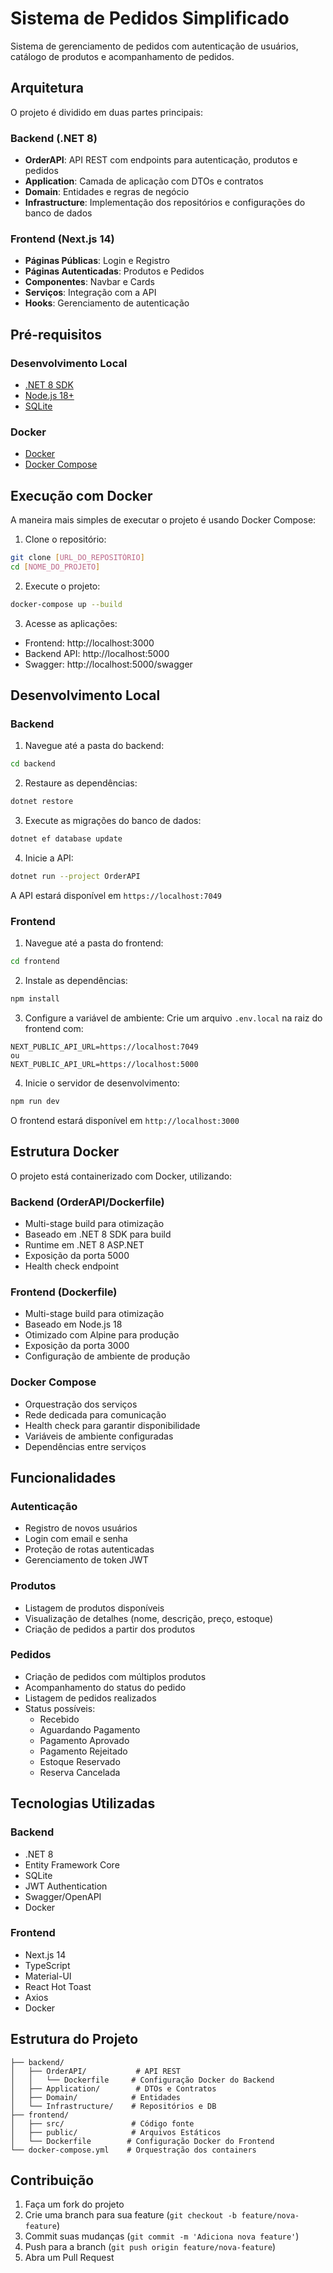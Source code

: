 # Sistema de Pedidos Simplificado

Sistema de gerenciamento de pedidos com autenticação de usuários, catálogo de produtos e acompanhamento de pedidos.

## Arquitetura

O projeto é dividido em duas partes principais:

### Backend (.NET 8)
- **OrderAPI**: API REST com endpoints para autenticação, produtos e pedidos
- **Application**: Camada de aplicação com DTOs e contratos
- **Domain**: Entidades e regras de negócio
- **Infrastructure**: Implementação dos repositórios e configurações do banco de dados

### Frontend (Next.js 14)
- **Páginas Públicas**: Login e Registro
- **Páginas Autenticadas**: Produtos e Pedidos
- **Componentes**: Navbar e Cards
- **Serviços**: Integração com a API
- **Hooks**: Gerenciamento de autenticação

## Pré-requisitos

### Desenvolvimento Local
- [.NET 8 SDK](https://dotnet.microsoft.com/download/dotnet/8.0)
- [Node.js 18+](https://nodejs.org/)
- [SQLite](https://www.sqlite.org/download.html)

### Docker
- [Docker](https://www.docker.com/products/docker-desktop)
- [Docker Compose](https://docs.docker.com/compose/install/)

## Execução com Docker

A maneira mais simples de executar o projeto é usando Docker Compose:

1. Clone o repositório:
```bash
git clone [URL_DO_REPOSITÓRIO]
cd [NOME_DO_PROJETO]
```

2. Execute o projeto:
```bash
docker-compose up --build
```

3. Acesse as aplicações:
- Frontend: http://localhost:3000
- Backend API: http://localhost:5000
- Swagger: http://localhost:5000/swagger

## Desenvolvimento Local

### Backend

1. Navegue até a pasta do backend:
```bash
cd backend
```

2. Restaure as dependências:
```bash
dotnet restore
```

3. Execute as migrações do banco de dados:
```bash
dotnet ef database update
```

4. Inicie a API:
```bash
dotnet run --project OrderAPI
```

A API estará disponível em `https://localhost:7049`

### Frontend

1. Navegue até a pasta do frontend:
```bash
cd frontend
```

2. Instale as dependências:
```bash
npm install
```

3. Configure a variável de ambiente:
Crie um arquivo `.env.local` na raiz do frontend com:
```
NEXT_PUBLIC_API_URL=https://localhost:7049
ou
NEXT_PUBLIC_API_URL=https://localhost:5000
```

4. Inicie o servidor de desenvolvimento:
```bash
npm run dev
```

O frontend estará disponível em `http://localhost:3000`

## Estrutura Docker

O projeto está containerizado com Docker, utilizando:

### Backend (OrderAPI/Dockerfile)
- Multi-stage build para otimização
- Baseado em .NET 8 SDK para build
- Runtime em .NET 8 ASP.NET
- Exposição da porta 5000
- Health check endpoint

### Frontend (Dockerfile)
- Multi-stage build para otimização
- Baseado em Node.js 18
- Otimizado com Alpine para produção
- Exposição da porta 3000
- Configuração de ambiente de produção

### Docker Compose
- Orquestração dos serviços
- Rede dedicada para comunicação
- Health check para garantir disponibilidade
- Variáveis de ambiente configuradas
- Dependências entre serviços

## Funcionalidades

### Autenticação
- Registro de novos usuários
- Login com email e senha
- Proteção de rotas autenticadas
- Gerenciamento de token JWT

### Produtos
- Listagem de produtos disponíveis
- Visualização de detalhes (nome, descrição, preço, estoque)
- Criação de pedidos a partir dos produtos

### Pedidos
- Criação de pedidos com múltiplos produtos
- Acompanhamento do status do pedido
- Listagem de pedidos realizados
- Status possíveis:
  - Recebido
  - Aguardando Pagamento
  - Pagamento Aprovado
  - Pagamento Rejeitado
  - Estoque Reservado
  - Reserva Cancelada

## Tecnologias Utilizadas

### Backend
- .NET 8
- Entity Framework Core
- SQLite
- JWT Authentication
- Swagger/OpenAPI
- Docker

### Frontend
- Next.js 14
- TypeScript
- Material-UI
- React Hot Toast
- Axios
- Docker

## Estrutura do Projeto

```
├── backend/
│   ├── OrderAPI/           # API REST
│   │   └── Dockerfile     # Configuração Docker do Backend
│   ├── Application/        # DTOs e Contratos
│   ├── Domain/            # Entidades
│   └── Infrastructure/    # Repositórios e DB
├── frontend/
│   ├── src/               # Código fonte
│   ├── public/            # Arquivos Estáticos
│   └── Dockerfile        # Configuração Docker do Frontend
└── docker-compose.yml    # Orquestração dos containers
```

## Contribuição

1. Faça um fork do projeto
2. Crie uma branch para sua feature (`git checkout -b feature/nova-feature`)
3. Commit suas mudanças (`git commit -m 'Adiciona nova feature'`)
4. Push para a branch (`git push origin feature/nova-feature`)
5. Abra um Pull Request 
